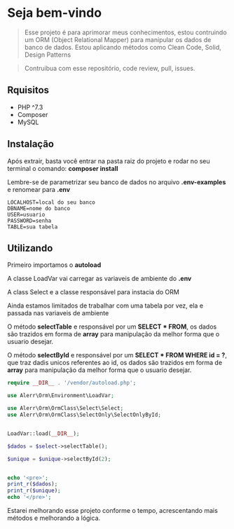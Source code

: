 # Seja bem-vindo
> Esse projeto é para aprimorar meus conhecimentos, estou contruindo um ORM (Object Relational Mapper) para manipular os dados de banco de dados. Estou aplicando métodos como Clean Code, Solid, Design Patterns

> Contruibua com esse repositório, code review, pull, issues.

## Rquisitos 
- PHP ^7.3
- Composer
- MySQL


## Instalação
Após extrair, basta você entrar na pasta raiz do projeto e rodar no seu terminal o comando:
**composer install** 

Lembre-se de parametrizar seu banco de dados no arquivo **.env-examples** e renomear para **.env**

```
LOCALHOST=local do seu banco
DBNAME=nome do banco
USER=usuario 
PASSWORD=senha
TABLE=sua tabela
```

## Utilizando
Primeiro importamos o **autoload**

A classe LoadVar vai carregar as variaveis de ambiente do **.env**

A class Select e a classe responsável para instacia do ORM

Ainda estamos limitados de trabalhar com uma tabela por vez, ela e passada nas variaveis de ambiente

O método **selectTable** e responsável por um **SELECT * FROM**, os dados são trazidos em forma de **array** para manipulação da melhor forma que o usuario desejar.

O método **selectById** e responsável por um **SELECT * FROM WHERE id = ?**, que traz dadis unicos referentes ao id, os dados são trazidos em forma de **array** para manipulação da melhor forma que o usuario desejar.

```php
require __DIR__ . '/vendor/autoload.php';

use Alerr\Orm\Environment\LoadVar;

use Alerr\Orm\OrmClass\Select\Select;
use Alerr\Orm\OrmClass\SelectOnly\SelectOnlyById;


LoadVar::load(__DIR__);

$dados = $select->selectTable();

$unique = $unique->selectById(2);


echo '<pre>';
print_r($dados);
print_r($unique);
echo '</pre>';


```

Estarei melhorando esse projeto conforme o tempo, acrescentando mais métodos e melhorando a lógica.